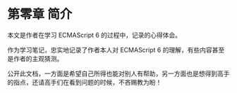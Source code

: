 # 第零章 简介

本文是作者在学习 ECMAScript 6 的过程中，记录的心得体会。

作为学习笔记，忠实地记录了作者本人对 ECMAScript 6 的理解，有些内容甚至是作者的主观猜测。

公开此文档，一方面是希望自己所得也能对别人有帮助，另一方面也是想得到高手的指点，还请高手们在看到问题的时候，不吝赐教为盼！


